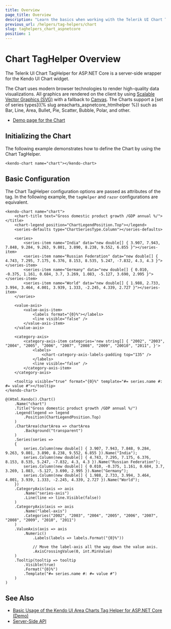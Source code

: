 ```yaml
---
title: Overview
page_title: Overview
description: "Learn the basics when working with the Telerik UI Chart TagHelper for ASP.NET Core (MVC 6 or ASP.NET Core MVC)."
previous_url: /helpers/tag-helpers/chart
slug: taghelpers_chart_aspnetcore
position: 1
---
```


# Chart TagHelper Overview

The Telerik UI Chart TagHelper for ASP.NET Core is a server-side wrapper for the Kendo UI Chart widget.

The Chart uses modern browser technologies to render high-quality data visualizations. All graphics are rendered on the client by using [Scalable Vector Graphics (SVG)](https://en.wikipedia.org/wiki/Scalable_Vector_Graphics) with a fallback to [Canvas](http://www.canvasgfx.com/). The Charts support a [set of series types]({% slug areacharts_aspnetcore_htmlhelper %}) such as Bar, Line, Area, Bullet, Pie, Scatter, Bubble, Polar, and other.

* [Demo page for the Chart](https://demos.telerik.com/aspnet-core/area-charts/tag-helper)

## Initializing the Chart

The following example demonstrates how to define the Chart by using the Chart TagHelper.

    <kendo-chart name="chart"></kendo-chart>

## Basic Configuration

The Chart TagHelper configuration options are passed as attributes of the tag. In the following example, the `tagHelper` and `razor` configurations are equivalent.

```tagHelper
<kendo-chart name="chart">
    <chart-title text="Gross domestic product growth /GDP annual %/"></title>
    <chart-legend position="ChartLegendPosition.Top"></legend>
    <series-defaults type="ChartSeriesType.Column"></series-defaults>

    <series>
        <series-item name="India" data="new double[] { 3.907, 7.943, 7.848, 9.284, 9.263, 9.801, 3.890, 8.238, 9.552, 6.855 }"></series-item>
        <series-item name="Russian Federation" data="new double[] { 4.743, 7.295, 7.175, 6.376, 8.153, 8.535, 5.247, -7.832, 4.3, 4.3 }"></series-item>
        <series-item name="Germany" data="new double[] { 0.010, -0.375, 1.161, 0.684, 3.7, 3.269, 1.083, -5.127, 3.690, 2.995 }"></series-item>
        <series-item name="World" data="new double[] { 1.988, 2.733, 3.994, 3.464, 4.001, 3.939, 1.333, -2.245, 4.339, 2.727 }"></series-item>
    </series>

    <value-axis>
        <value-axis-item>
            <labels format="{0}%"></labels>
            <line visible="false" />
        </value-axis-item>
    </value-axis>

    <category-axis>
        <category-axis-item categories='new string[] { "2002", "2003", "2004", "2005", "2006", "2007", "2008", "2009", "20010", "2011", }'>
            <labels>
                <chart-category-axis-labels-padding top="135" />
            </labels>
            <line visible="false" />
        </category-axis-item>
    </category-axis>

    <tooltip visible="true" format="{0}%" template="#= series.name #: #= value #"></tooltip>
</kendo-chart>
```
```cshtml
@(Html.Kendo().Chart()
    .Name("chart")
    .Title("Gross domestic product growth /GDP annual %/")
    .Legend(legend => legend
        .Position(ChartLegendPosition.Top)
    )
    .ChartArea(chartArea => chartArea
        .Background("transparent")
    )
    .Series(series =>
    {
        series.Column(new double[] { 3.907, 7.943, 7.848, 9.284, 9.263, 9.801, 3.890, 8.238, 9.552, 6.855 }).Name("India");
        series.Column(new double[] { 4.743, 7.295, 7.175, 6.376, 8.153, 8.535, 5.247, -7.832, 4.3, 4.3 }).Name("Russian Federation");
        series.Column(new double[] { 0.010, -0.375, 1.161, 0.684, 3.7, 3.269, 1.083, -5.127, 3.690, 2.995 }).Name("Germany");
        series.Column(new double[] { 1.988, 2.733, 3.994, 3.464, 4.001, 3.939, 1.333, -2.245, 4.339, 2.727 }).Name("World");
    })
    .CategoryAxis(axis => axis
        .Name("series-axis")
        .Line(line => line.Visible(false))
    )
    .CategoryAxis(axis => axis
        .Name("label-axis")
        .Categories("2002", "2003", "2004", "2005", "2006", "2007", "2008", "2009", "2010", "2011")
    )
    .ValueAxis(axis => axis
        .Numeric()
            .Labels(labels => labels.Format("{0}%"))

            // Move the label-axis all the way down the value axis.
            .AxisCrossingValue(0, int.MinValue)
    )
    .Tooltip(tooltip => tooltip
        .Visible(true)
        .Format("{0}%")
        .Template("#= series.name #: #= value #")
    )
)
```

## See Also

* [Basic Usage of the Kendo UI Area Charts Tag Helper for ASP.NET Core (Demo)](https://demos.telerik.com/aspnet-core/area-charts/tag-helper)
* [Server-Side API](/api/chart)
